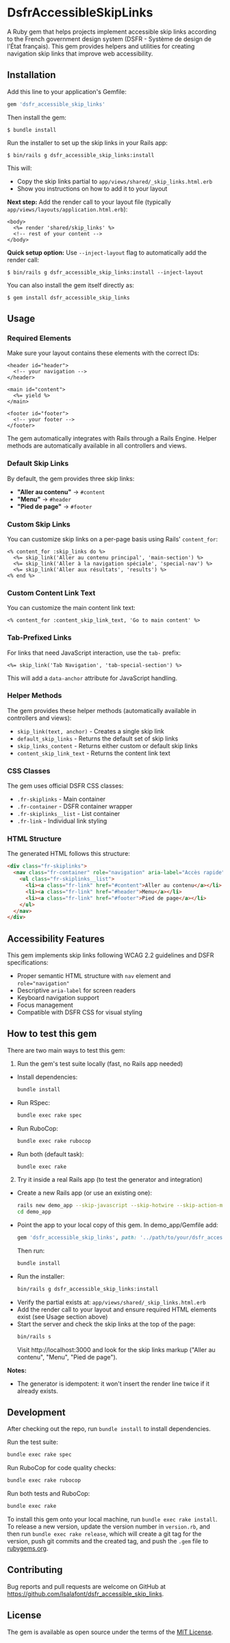 # DsfrAccessibleSkipLinks

A Ruby gem that helps projects implement accessible skip links according to the French government design system (DSFR - Système de design de l'État français). This gem provides helpers and utilities for creating navigation skip links that improve web accessibility.

## Installation

Add this line to your application's Gemfile:

```ruby
gem 'dsfr_accessible_skip_links'
```

Then install the gem:

    $ bundle install

Run the installer to set up the skip links in your Rails app:

    $ bin/rails g dsfr_accessible_skip_links:install

This will:
- Copy the skip links partial to `app/views/shared/_skip_links.html.erb`
- Show you instructions on how to add it to your layout

**Next step:** Add the render call to your layout file (typically `app/views/layouts/application.html.erb`):

```erb
<body>
  <%= render 'shared/skip_links' %>
  <!-- rest of your content -->
</body>
```

**Quick setup option:** Use `--inject-layout` flag to automatically add the render call:

    $ bin/rails g dsfr_accessible_skip_links:install --inject-layout

You can also install the gem itself directly as:

    $ gem install dsfr_accessible_skip_links

## Usage

### Required Elements

Make sure your layout contains these elements with the correct IDs:

```erb
<header id="header">
  <!-- your navigation -->
</header>

<main id="content">
  <%= yield %>
</main>

<footer id="footer">
  <!-- your footer -->
</footer>
```

The gem automatically integrates with Rails through a Rails Engine. Helper methods are automatically available in all controllers and views.

### Default Skip Links

By default, the gem provides three skip links:
- **"Aller au contenu"** → `#content`
- **"Menu"** → `#header`  
- **"Pied de page"** → `#footer`

### Custom Skip Links

You can customize skip links on a per-page basis using Rails' `content_for`:

```erb
<% content_for :skip_links do %>
  <%= skip_link('Aller au contenu principal', 'main-section') %>
  <%= skip_link('Aller à la navigation spéciale', 'special-nav') %>
  <%= skip_link('Aller aux résultats', 'results') %>
<% end %>
```

### Custom Content Link Text

You can customize the main content link text:

```erb
<% content_for :content_skip_link_text, 'Go to main content' %>
```

### Tab-Prefixed Links

For links that need JavaScript interaction, use the `tab-` prefix:

```erb
<%= skip_link('Tab Navigation', 'tab-special-section') %>
```

This will add a `data-anchor` attribute for JavaScript handling.

### Helper Methods

The gem provides these helper methods (automatically available in controllers and views):

- `skip_link(text, anchor)` - Creates a single skip link
- `default_skip_links` - Returns the default set of skip links
- `skip_links_content` - Returns either custom or default skip links
- `content_skip_link_text` - Returns the content link text

### CSS Classes

The gem uses official DSFR CSS classes:
- `.fr-skiplinks` - Main container
- `.fr-container` - DSFR container wrapper
- `.fr-skiplinks__list` - List container
- `.fr-link` - Individual link styling

### HTML Structure

The generated HTML follows this structure:

```html
<div class="fr-skiplinks">
  <nav class="fr-container" role="navigation" aria-label="Accès rapide">
    <ul class="fr-skiplinks__list">
      <li><a class="fr-link" href="#content">Aller au contenu</a></li>
      <li><a class="fr-link" href="#header">Menu</a></li>
      <li><a class="fr-link" href="#footer">Pied de page</a></li>
    </ul>
  </nav>
</div>
```

## Accessibility Features

This gem implements skip links following WCAG 2.2 guidelines and DSFR specifications:

- Proper semantic HTML structure with `nav` element and `role="navigation"`
- Descriptive `aria-label` for screen readers
- Keyboard navigation support
- Focus management
- Compatible with DSFR CSS for visual styling

## How to test this gem

There are two main ways to test this gem:

1) Run the gem's test suite locally (fast, no Rails app needed)
- Install dependencies:
  ```bash
  bundle install
  ```
- Run RSpec:
  ```bash
  bundle exec rake spec
  ```
- Run RuboCop:
  ```bash
  bundle exec rake rubocop
  ```
- Run both (default task):
  ```bash
  bundle exec rake
  ```

2) Try it inside a real Rails app (to test the generator and integration)
- Create a new Rails app (or use an existing one):
  ```bash
  rails new demo_app --skip-javascript --skip-hotwire --skip-action-mailbox --skip-action-text --skip-active-storage --skip-active-job --skip-system-test
  cd demo_app
  ```
- Point the app to your local copy of this gem. In demo_app/Gemfile add:
  ```ruby
  gem 'dsfr_accessible_skip_links', path: '../path/to/your/dsfr_accessible_skip_links'
  ```
  Then run:
  ```bash
  bundle install
  ```
- Run the installer:
  ```bash
  bin/rails g dsfr_accessible_skip_links:install
  ```
- Verify the partial exists at: `app/views/shared/_skip_links.html.erb`
- Add the render call to your layout and ensure required HTML elements exist (see Usage section above)
- Start the server and check the skip links at the top of the page:
  ```bash
  bin/rails s
  ```
  Visit http://localhost:3000 and look for the skip links markup
  ("Aller au contenu", "Menu", "Pied de page").

**Notes:**
- The generator is idempotent: it won't insert the render line twice if it already exists.

## Development

After checking out the repo, run `bundle install` to install dependencies. 

Run the test suite:
```bash
bundle exec rake spec
```

Run RuboCop for code quality checks:
```bash
bundle exec rake rubocop
```

Run both tests and RuboCop:
```bash
bundle exec rake
```

To install this gem onto your local machine, run `bundle exec rake install`. To release a new version, update the version number in `version.rb`, and then run `bundle exec rake release`, which will create a git tag for the version, push git commits and the created tag, and push the `.gem` file to [rubygems.org](https://rubygems.org).

## Contributing

Bug reports and pull requests are welcome on GitHub at https://github.com/Isalafont/dsfr_accessible_skip_links.

## License

The gem is available as open source under the terms of the [MIT License](https://opensource.org/licenses/MIT).
